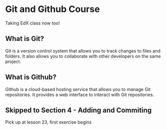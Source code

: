 # Git and Github Course

Taking EdX class now too!

## What is Git?

Git is a version control system that allows you to track changes to files and folders. It also allows you to collaborate with other developers on the same project.

## What is Github?

Github is a cloud-based hosting service that allows you to manage Git repositories. It provides a web interface to interact with Git repositories.

## Skipped to Section 4 - Adding and Commiting

Pick up at lesson 23, first exercise begins

